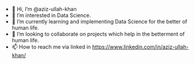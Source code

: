 - 👋 Hi, I’m @aziz-ullah-khan
- 👀 I’m interested in Data Science. 
- 🌱 I’m currently learning and implementing Data Science for the better of human life.
- 💞️ I’m looking to collaborate on projects which help in the betterment of human life.
- 📫 How to reach me via linked in https://www.linkedin.com/in/aziz-ullah-khan/

<!---
aziz-ullah-khan/aziz-ullah-khan is a ✨ special ✨ repository because its `README.md` (this file) appears on your GitHub profile.
You can click the Preview link to take a look at your changes.
--->
